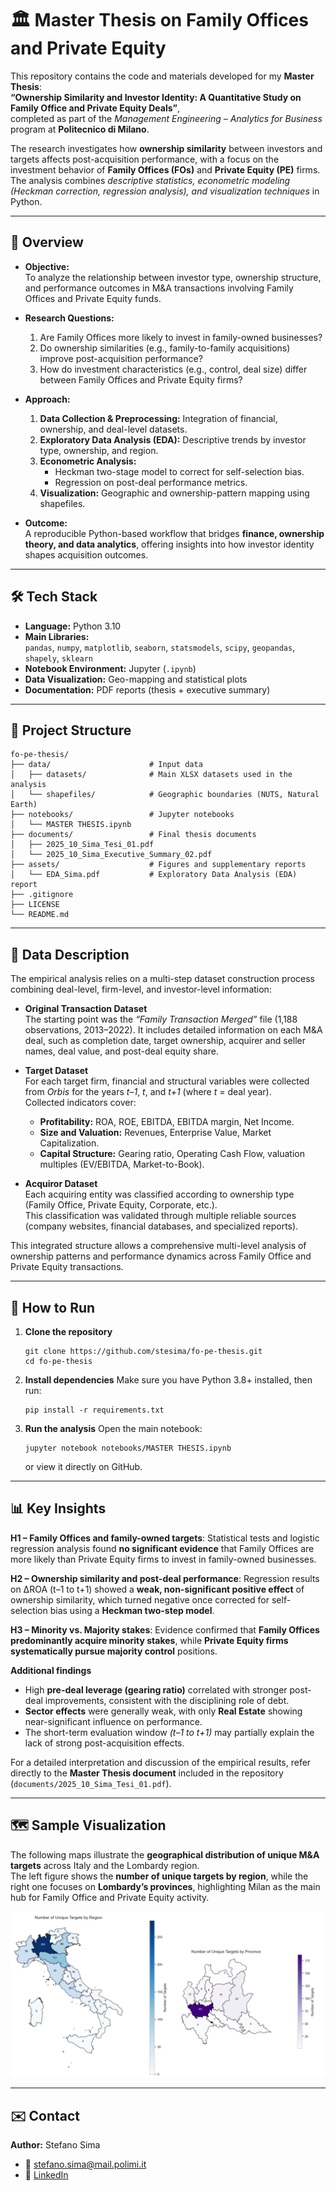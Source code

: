 # 🏛️ Master Thesis on Family Offices and Private Equity

This repository contains the code and materials developed for my **Master Thesis**:  
**“Ownership Similarity and Investor Identity: A Quantitative Study on Family Office and Private Equity Deals”**,  
completed as part of the *Management Engineering – Analytics for Business* program at **Politecnico di Milano**.

The research investigates how **ownership similarity** between investors and targets affects post-acquisition performance, with a focus on the investment behavior of **Family Offices (FOs)** and **Private Equity (PE)** firms.  
The analysis combines *descriptive statistics, econometric modeling (Heckman correction, regression analysis), and visualization techniques* in Python.

---

## 📘 Overview

- **Objective:**  
  To analyze the relationship between investor type, ownership structure, and performance outcomes in M&A transactions involving Family Offices and Private Equity funds.

- **Research Questions:**  
  1. Are Family Offices more likely to invest in family-owned businesses?  
  2. Do ownership similarities (e.g., family-to-family acquisitions) improve post-acquisition performance?  
  3. How do investment characteristics (e.g., control, deal size) differ between Family Offices and Private Equity firms?

- **Approach:**  
  1. **Data Collection & Preprocessing:** Integration of financial, ownership, and deal-level datasets.  
  2. **Exploratory Data Analysis (EDA):** Descriptive trends by investor type, ownership, and region.  
  3. **Econometric Analysis:**  
     - Heckman two-stage model to correct for self-selection bias.  
     - Regression on post-deal performance metrics.  
  4. **Visualization:** Geographic and ownership-pattern mapping using shapefiles.

- **Outcome:**  
  A reproducible Python-based workflow that bridges **finance, ownership theory, and data analytics**, offering insights into how investor identity shapes acquisition outcomes.

---

## 🛠️ Tech Stack

- **Language:** Python 3.10  
- **Main Libraries:**  
  `pandas`, `numpy`, `matplotlib`, `seaborn`, `statsmodels`, `scipy`, `geopandas`, `shapely`, `sklearn`  
- **Notebook Environment:** Jupyter (`.ipynb`)  
- **Data Visualization:** Geo-mapping and statistical plots  
- **Documentation:** PDF reports (thesis + executive summary)

---

## 📂 Project Structure
```
fo-pe-thesis/
├── data/                      # Input data
│   ├── datasets/              # Main XLSX datasets used in the analysis
│   └── shapefiles/            # Geographic boundaries (NUTS, Natural Earth)
├── notebooks/                 # Jupyter notebooks
│   └── MASTER THESIS.ipynb
├── documents/                 # Final thesis documents
│   ├── 2025_10_Sima_Tesi_01.pdf
│   └── 2025_10_Sima_Executive_Summary_02.pdf
├── assets/                    # Figures and supplementary reports
│   └── EDA_Sima.pdf           # Exploratory Data Analysis (EDA) report
├── .gitignore
├── LICENSE
└── README.md
```

---

## 💾 Data Description

The empirical analysis relies on a multi-step dataset construction process combining deal-level, firm-level, and investor-level information:  

- **Original Transaction Dataset**  
  The starting point was the *“Family Transaction Merged”* file (1,188 observations, 2013–2022). It includes detailed information on each M&A deal, such as completion date, target ownership, acquirer and seller names, deal value, and post-deal equity share.  

- **Target Dataset**  
  For each target firm, financial and structural variables were collected from *Orbis* for the years *t–1*, *t*, and *t+1* (where *t* = deal year).  
  Collected indicators cover:  
  - **Profitability:** ROA, ROE, EBITDA, EBITDA margin, Net Income.  
  - **Size and Valuation:** Revenues, Enterprise Value, Market Capitalization.  
  - **Capital Structure:** Gearing ratio, Operating Cash Flow, valuation multiples (EV/EBITDA, Market-to-Book).  

- **Acquiror Dataset**  
  Each acquiring entity was classified according to ownership type (Family Office, Private Equity, Corporate, etc.).  
  This classification was validated through multiple reliable sources (company websites, financial databases, and specialized reports).  

This integrated structure allows a comprehensive multi-level analysis of ownership patterns and performance dynamics across Family Office and Private Equity transactions.  

---

## 🚀 How to Run

1. **Clone the repository**
   ```
   git clone https://github.com/stesima/fo-pe-thesis.git
   cd fo-pe-thesis
   ```

2. **Install dependencies**
   Make sure you have Python 3.8+ installed, then run:
   ```
   pip install -r requirements.txt
   ```

3. **Run the analysis**
   Open the main notebook:
   ```
   jupyter notebook notebooks/MASTER THESIS.ipynb
   ```
   or view it directly on GitHub.

---

## 📊 Key Insights


**H1 – Family Offices and family-owned targets**:
Statistical tests and logistic regression analysis found **no significant evidence** that Family Offices are more likely than Private Equity firms to invest in family-owned businesses.

**H2 – Ownership similarity and post-deal performance**:
Regression results on ΔROA (t–1 to t+1) showed a **weak, non-significant positive effect** of ownership similarity, which turned negative once corrected for self-selection bias using a **Heckman two-step model**.

**H3 – Minority vs. Majority stakes**:
Evidence confirmed that **Family Offices predominantly acquire minority stakes**, while **Private Equity firms systematically pursue majority control** positions.

**Additional findings**
- High **pre-deal leverage (gearing ratio)** correlated with stronger post-deal improvements, consistent with the disciplining role of debt.
- **Sector effects** were generally weak, with only **Real Estate** showing near-significant influence on performance.
- The short-term evaluation window *(t–1 to t+1)* may partially explain the lack of strong post-acquisition effects.
  
For a detailed interpretation and discussion of the empirical results, refer directly to the **Master Thesis document** included in the repository (`documents/2025_10_Sima_Tesi_01.pdf`).
 

---


## 🗺️ Sample Visualization

The following maps illustrate the **geographical distribution of unique M&A targets** across Italy and the Lombardy region.  
The left figure shows the **number of unique targets by region**, while the right one focuses on **Lombardy’s provinces**, highlighting Milan as the main hub for Family Office and Private Equity activity.

![Geographical Distribution of Targets](assets/Target_Location.png)

---

## ✉️ Contact

**Author:** Stefano Sima  
- 📧 [stefano.sima@mail.polimi.it](mailto:stefano.sima@mail.polimi.it)  
- 💼 [LinkedIn](https://www.linkedin.com/in/stesima)  
